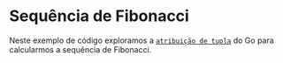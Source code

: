 # Sequência de Fibonacci

Neste exemplo de código exploramos a [`atribuição de tupla`](../../atribuicoes/README.md#atribuição-de-tupla) do Go para calcularmos a sequência de Fibonacci.